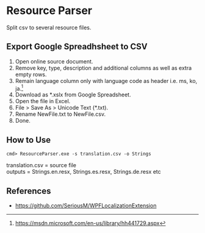 # Resource Parser
Split csv to several resource files.

## Export Google Spreadhsheet to CSV
1. Open online source document.
2. Remove key, type, description and additional columns as well as extra empty rows.
3. Remain language column only with language code as header i.e. ms, ko, ja.[^1]
4. Download as *.xslx from Google Spreadsheet.
5. Open the file in Excel.
6. File > Save As > Unicode Text (*.txt).
7. Rename NewFile.txt to NewFile.csv.
8. Done.

## How to Use
``cmd> ResourceParser.exe -s translation.csv -o Strings``

translation.csv = source file  
outputs = Strings.en.resx, Strings.es.resx, Strings.de.resx etc

## References
- https://github.com/SeriousM/WPFLocalizationExtension

[^1]: https://msdn.microsoft.com/en-us/library/hh441729.aspx